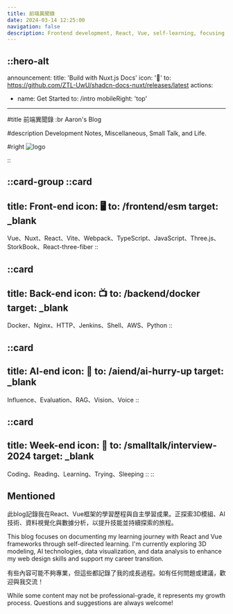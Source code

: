 ```yaml
---
title: 前端異聞錄
date: 2024-03-14 12:25:00
navigation: false
description: Frontend development, React, Vue, self-learning, focusing on 3D modules, AI, data visualization, and data analysis exploration, supporting web design and career transition.
---
```


::hero-alt
---
announcement:
  title: 'Build with Nuxt.js Docs'
  icon: '🎉'
  to: https://github.com/ZTL-UwU/shadcn-docs-nuxt/releases/latest
actions:
  - name: Get Started
    to: /intro
mobileRight: 'top'
---

#title
前端異聞錄 :br Aaron's Blog

#description
Development Notes, Miscellaneous, Small Talk, and Life.

#right
![logo](/logo.webp)

::

::card-group
  ::card
  ---
  title: Front-end
  icon: 🖥
  to: /frontend/esm
  target: _blank
  ---
  Vue、Nuxt、React、Vite、Webpack、TypeScript、JavaScript、Three.js、StorkBook、React-three-fiber
  ::

  ::card
  ---
  title: Back-end
  icon: 📺
  to: /backend/docker
  target: _blank
  ---
  Docker、Nginx、HTTP、Jenkins、Shell、AWS、Python
  ::

  ::card
  ---
  title: AI-end
  icon: 🤖
  to: /aiend/ai-hurry-up
  target: _blank
  ---
  Influence、Evaluation、RAG、Vision、Voice
  ::

  ::card
  ---
  title: Week-end
  icon: 🍺
  to: /smalltalk/interview-2024
  target: _blank
  ---
  Coding、Reading、Learning、Trying、Sleeping
  ::
::

## Mentioned

此blog記錄我在React、Vue框架的學習歷程與自主學習成果。正探索3D模組、AI技術、資料視覺化與數據分析，以提升技能並持續探索的旅程。

This blog focuses on documenting my learning journey with React and Vue frameworks through self-directed learning. I'm currently exploring 3D modeling, AI technologies, data visualization, and data analysis to enhance my web design skills and support my career transition.

有些內容可能不夠專業，但這些都記錄了我的成長過程。如有任何問題或建議，歡迎與我交流！

While some content may not be professional-grade, it represents my growth process. Questions and suggestions are always welcome!
